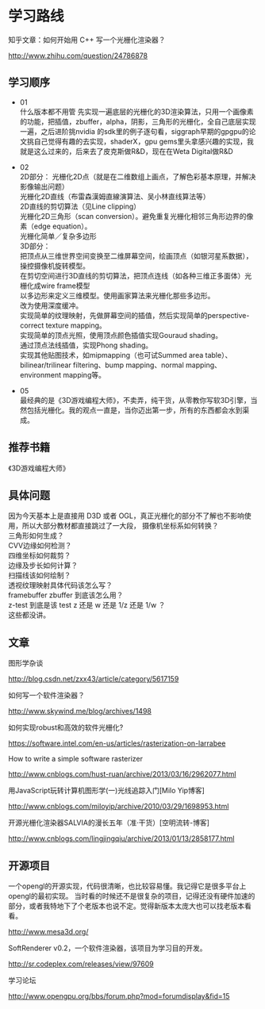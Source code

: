 # 学习路线

知乎文章：如何开始用 C++ 写一个光栅化渲染器？
>
http://www.zhihu.com/question/24786878

## 学习顺序

 - 01    
什么版本都不用管 先实现一遍底层的光栅化的3D渲染算法，只用一个画像素的功能，把插值，zbuffer，alpha，阴影，三角形的光栅化，全自己底层实现一遍，之后进阶挑nvidia 的sdk里的例子逐句看，siggraph早期的gpgpu的论文挑自己觉得有趣的去实现，shaderX，gpu gems里头拿感兴趣的实现，我就是这么过来的，后来去了皮克斯做R&D，现在在Weta Digital做R&D

 - 02   
2D部分：
光栅化2D点（就是在二维数组上画点，了解色彩基本原理，并解决影像输出问题）  
光栅化2D直线（布雷森漢姆直線演算法、吴小林直线算法等）  
2D直线的剪切算法（见Line clipping）  
光栅化2D三角形（scan conversion）。避免重复光栅化相邻三角形边界的像素（edge equation）。  
光栅化简单／复杂多边形  
3D部分：  
把顶点从三维世界空间变换至二维屏幕空间，绘画顶点（如银河星系数据），操控摄像机旋转模型。  
在剪切空间进行3D直线的剪切算法，把顶点连线（如各种三维正多面体）光栅化成wire frame模型  
以多边形来定义三维模型。使用画家算法来光栅化那些多边形。  
改为使用深度缓冲。  
实现简单的纹理映射，先做屏幕空间的插值，然后实现简单的perspective-correct texture mapping。  
实现简单的顶点光照，使用顶点颜色插值实现Gouraud shading。  
通过顶点法线插值，实现Phong shading。   
实现其他贴图技术，如mipmapping（也可试Summed area table）、bilinear/trilinear filtering、bump mapping、normal mapping、environment mapping等。  


 - 05  
最经典的是《3D游戏编程大师》，不卖弄，纯干货，从零教你写软3D引擎，当然包括光栅化。我的观点一直是，当你迈出第一步，所有的东西都会水到渠成。

## 推荐书籍

《3D游戏编程大师》


## 具体问题

因为今天基本上是直接用 D3D 或者 OGL，真正光栅化的部分不了解也不影响使用，所以大部分教材都直接跳过了一大段，
摄像机坐标系如何转换？  
三角形如何生成？  
CVV边缘如何检测？  
四维坐标如何裁剪？  
边缘及步长如何计算？   
扫描线该如何绘制？  
透视纹理映射具体代码该怎么写？  
framebuffer zbuffer 到底该怎么用？  
z-test 到底是该 test z 还是 w 还是 1/z 还是 1/w ？  
这些都没讲。


## 文章

图形学杂谈
>
http://blog.csdn.net/zxx43/article/category/5617159

如何写一个软件渲染器？
>
http://www.skywind.me/blog/archives/1498

如何实现robust和高效的软件光栅化?
>
https://software.intel.com/en-us/articles/rasterization-on-larrabee


How to write a simple software rasterizer
>
http://www.cnblogs.com/hust-ruan/archive/2013/03/16/2962077.html


用JavaScript玩转计算机图形学(一)光线追踪入门[Milo Yip博客]
>
http://www.cnblogs.com/miloyip/archive/2010/03/29/1698953.html

开源光栅化渲染器SALVIA的漫长五年（准·干货）[空明流转-博客]
>
http://www.cnblogs.com/lingjingqiu/archive/2013/01/13/2858177.html

## 开源项目

一个opengl的开源实现，代码很清晰，也比较容易懂。我记得它是很多平台上opengl的最初实现。
当时看的时候还不是很复杂的项目，记得还没有硬件加速的部分，或者我特地下了个老版本也说不定。觉得新版本太庞大也可以找老版本看看。
>
http://www.mesa3d.org/

SoftRenderer v0.2，一个软件渲染器，该项目为学习目的开发。
>
http://sr.codeplex.com/releases/view/97609

学习论坛
>
http://www.opengpu.org/bbs/forum.php?mod=forumdisplay&fid=15

